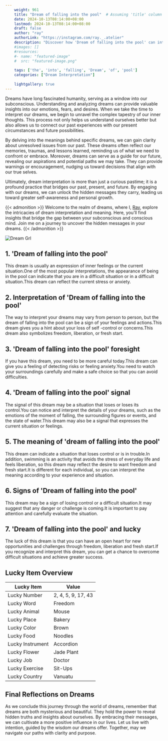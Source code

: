 ```yaml
---
    weight: 961
    title: "Dream of falling into the pool"  # Assuming 'title' column exists
    date: 2024-10-13T08:14:00+08:00
    lastmod: 2024-10-13T08:14:00+08:00
    draft: false
    author: "ray"
    authorLink: "https://instagram.com/ray._.atelier"
    description: "Discover how 'Dream of falling into the pool' can interpret your future and uncover its significant meanings in your life."
    #images: []
    #resources:
    #- name: "featured-image"
    #  src: "featured-image.png"
    
    tags: ['the', 'into', 'falling', 'Dream', 'of', 'pool']
    categories: ["Dream Interpretation"]
    
    lightgallery: true
---
```

    
Dreams have long fascinated humanity, serving as a window into our subconscious. Understanding and analyzing dreams can provide valuable insights into our emotions, fears, and desires. When we take the time to interpret our dreams, we begin to unravel the complex tapestry of our inner thoughts. This process not only helps us understand ourselves better but also allows us to connect our past experiences with our present circumstances and future possibilities.

By delving into the meanings behind specific dreams, we can gain clarity about unresolved issues from our past. These dreams often reflect our memories, traumas, and lessons learned, reminding us of what we need to confront or embrace. Moreover, dreams can serve as a guide for our future, revealing our aspirations and potential paths we may take. They can provide warnings or encouragement, nudging us toward decisions that align with our true selves.

Ultimately, dream interpretation is more than just a curious pastime; it is a profound practice that bridges our past, present, and future. By engaging with our dreams, we can unlock the hidden messages they carry, leading us toward greater self-awareness and personal growth.

{{< admonition >}}
Welcome to the realm of dreams, where I, [Ray](https://instagram.com/ray._.atelier), explore the intricacies of dream interpretation and meaning. Here, you’ll find insights that bridge the gap between your subconscious and conscious mind. Join me on a journey to uncover the hidden messages in your dreams.
{{< /admonition >}}

![Dream Grl](https://cdn.pixabay.com/photo/2017/11/02/03/35/gothic-2910057_1280.jpg "Dream Grl")

## 1. 'Dream of falling into the pool'
This dream is usually an expression of inner feelings or the current situation.One of the most popular interpretations, the appearance of being in the pool can indicate that you are in a difficult situation or in a difficult situation.This dream can reflect the current stress or anxiety.

## 2. Interpretation of 'Dream of falling into the pool'
The way to interpret your dreams may vary from person to person, but the dream of falling into the pool can be a sign of your feelings and actions.This dream gives you a hint about your loss of self -control or concerns.This dream also symbolizes freedom, liberation, or fresh start.

## 3. 'Dream of falling into the pool' foresight
If you have this dream, you need to be more careful today.This dream can give you a feeling of detecting risks or feeling anxiety.You need to watch your surroundings carefully and make a safe choice so that you can avoid difficulties.

## 4. 'Dream of falling into the pool' signal
The signal of this dream may be a situation that loses or loses its control.You can notice and interpret the details of your dreams, such as the emotions of the moment of falling, the surrounding figures or events, and the state of water.This dream may also be a signal that expresses the current situation or feelings.

## 5. The meaning of 'dream of falling into the pool'
This dream can indicate a situation that loses control or is in trouble.In addition, swimming is an activity that avoids the stress of everyday life and feels liberation, so this dream may reflect the desire to want freedom and fresh start.It is different for each individual, so you can interpret the meaning according to your experience and situation.

## 6. Signs of 'Dream of falling into the pool'
This dream may be a sign of losing control or a difficult situation.It may suggest that any danger or challenge is coming.It is important to pay attention and carefully evaluate the situation.

## 7. 'Dream of falling into the pool' and lucky
The luck of this dream is that you can have an open heart for new opportunities and challenges through freedom, liberation and fresh start.If you recognize and interpret this dream, you can get a chance to overcome difficult situations and achieve greater success.

## Lucky Item Overview
| Lucky Item          | Value              |
|---------------|--------------------|
| Lucky Number        | 2, 4, 5, 9, 17, 43  |
| Lucky Word          | Freedom |
| Lucky Animal        | Mouse |
| Lucky Place         | Bakery     |
| Lucky Color         | Brown     |
| Lucky Food          | Noodles      |
| Lucky Instrument    | Accordion |
| Lucky Flower        | Jade Plant    |
| Lucky Job           | Doctor       |
| Lucky Exercise      | Sit-Ups  |
| Lucky Country       | Vanuatu    |


##  Final Reflections on Dreams

As we conclude this journey through the world of dreams, remember that dreams are both mysterious and beautiful. They hold the power to reveal hidden truths and insights about ourselves. By embracing their messages, we can cultivate a more positive influence in our lives. Let us live with intention, guided by the wisdom our dreams offer. Together, may we navigate our paths with clarity and purpose.
